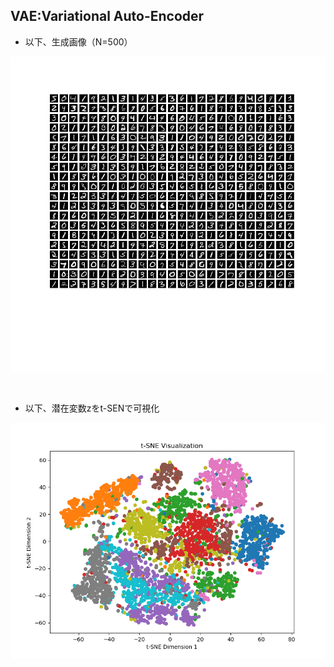 ## **VAE:Variational Auto-Encoder**
* 以下、生成画像（N=500）
<!-- fig1 -->
<p><div align = "center"><img src="./figs/gen_img_500.png" title ="生成画像 N=500"></div></p>
<br>

* 以下、潜在変数zをt-SENで可視化
<!-- fig1 -->
<p><div align = "center"><img src="./figs/tSEN_z_5000.png" title ="潜在変数z N=5000"></div></p>
<br>